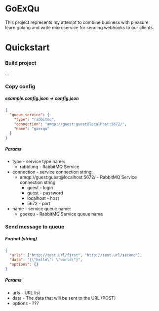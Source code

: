 # GoExQu
This project represents my attempt to combine business with pleasure: learn golang and write microservice for sending webhooks to our clients.

# Quickstart

### Build project
...

### Copy config
##### example.config.json -> config.json
```json
{
  "queue_service": {
    "type": "rabbitmq",
    "connection": "amqp://guest:guest@localhost:5672/",
    "name": "goexqu"
  }
}
```
##### Params
* type - service type name:
  * rabbitmq - RabbitMQ Service
* connection - service connection string:
  * amqp://guest:guest@localhost:5672/ - RabbitMQ Service connection string
    * guest - login
    * guest - password
    * localhost - host
    * 5672 - port
* name - service queue name:
  * goexqu - RabbitMQ Service queue name

### Send message to queue
##### Format (string)
```json
{
  "urls": ["http://test.url/first", "http://test.url/second"],
  "data": "{\"hello\": \"world\"}",
  "options": {}
}
```
##### Params
* urls - URL list
* data - The data that will be sent to the URL (POST)
* options - ???
